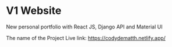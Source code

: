 # V1 Website
New personal portfolio with React JS, Django API and Material UI

The name of the Project
Live link: https://codydematth.netlify.app/

